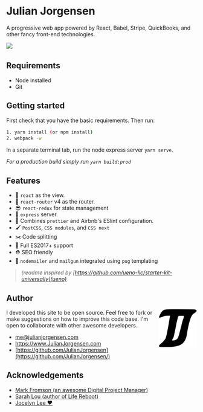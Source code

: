 # Julian Jorgensen

A progressive web app powered by React, Babel, Stripe, QuickBooks, and other fancy front-end technologies.

![](client/assets/images/screenshot.png)

## Requirements

* Node installed
* Git

## Getting started

First check that you have the basic requirements. Then run:
```sh
1. yarn install (or npm install)
2. webpack -w
```

In a separate terminal tab, run the node express server `yarn serve`.

_For a production build simply run `yarn build:prod`_

## Features

  - 👀 `react` as the view.
  - 🔀 `react-router` v4 as the router.
  - 😎 `react-redux` for state management
  - 🚄 `express` server.
  - 💄 Combines `prettier` and Airbnb's ESlint configuration.
  - 🖌 `PostCSS`, `CSS modules`, and `CSS next`
  - ✂️ Code splitting
  - 🚀 Full ES2017+ support
  - ⛑ SEO friendly
  - 📨 `nodemailer` and `mailgun` integrated using `pug` templating

> _(readme inspired by [https://github.com/ueno-llc/starter-kit-universally](ueno)_

## Author

<a href="https://www.julianjorgensen.com" target="new"><img align="right" src="client/assets/images/julian-jorgensen-logo.png" alt="Julian Jorgensen logo" width="100" height="100" /></a>

I developed this site to be open source. Feel free to fork or make suggestions on how to improve this code base. I'm open to collaborate with other awesome developers.

* <a href="mailto:me@julianjorgensen.com">me@julianjorgensen.com</a>
* <a href="https://www.julianjorgensen.com" target="new">https://www.JulianJorgensen.com</a>
* [https://github.com/JulianJorgensen](https://github.com/JulianJorgensen/)

## Acknowledgements
* <a href="http://fromsonconsulting.com/" target="new">Mark Fromson (an awesome Digital Project Manager)</a>
* <a href="http://liferebootbook.com/" target="new">Sarah Lou (author of Life Reboot)</a>
* <a href="http://jocelynlee.ca/" target="new">Jocelyn Lee ❤️</a>
